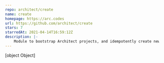 ```yaml
---
repo: architect/create
name: create
homepage: https://arc.codes
url: https://github.com/architect/create
stars: 7
starredAt: 2021-04-14T16:59:12Z
description: |-
    Module to bootstrap Architect projects, and idempotently create new project resources
---
```


[object Object]
